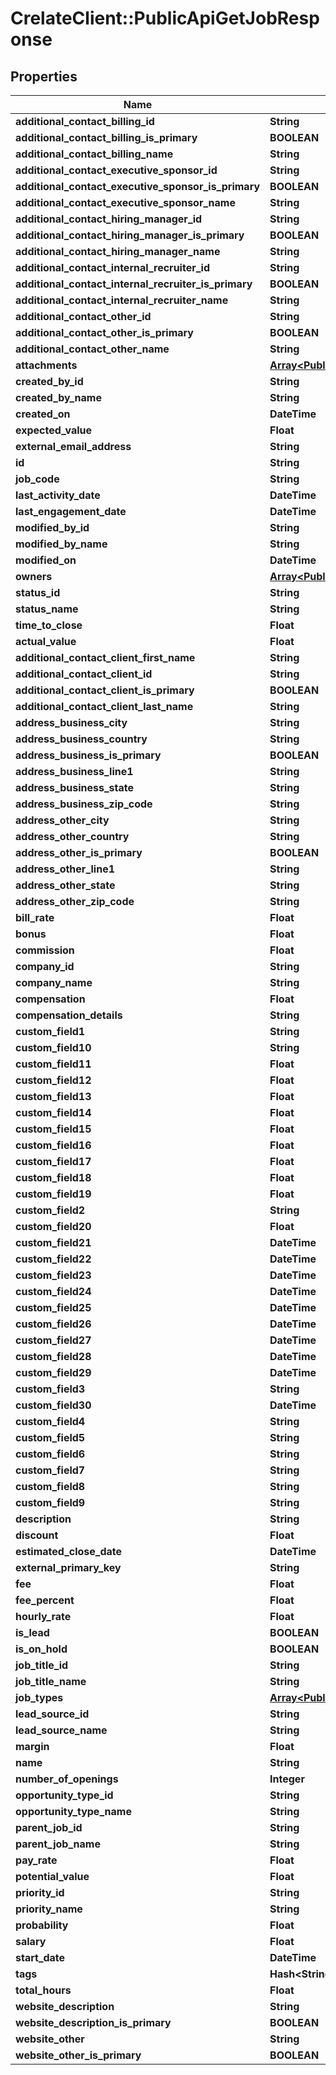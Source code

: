 # CrelateClient::PublicApiGetJobResponse

## Properties
Name | Type | Description | Notes
------------ | ------------- | ------------- | -------------
**additional_contact_billing_id** | **String** |  | [optional] 
**additional_contact_billing_is_primary** | **BOOLEAN** |  | [optional] 
**additional_contact_billing_name** | **String** |  | [optional] 
**additional_contact_executive_sponsor_id** | **String** |  | [optional] 
**additional_contact_executive_sponsor_is_primary** | **BOOLEAN** |  | [optional] 
**additional_contact_executive_sponsor_name** | **String** |  | [optional] 
**additional_contact_hiring_manager_id** | **String** |  | [optional] 
**additional_contact_hiring_manager_is_primary** | **BOOLEAN** |  | [optional] 
**additional_contact_hiring_manager_name** | **String** |  | [optional] 
**additional_contact_internal_recruiter_id** | **String** |  | [optional] 
**additional_contact_internal_recruiter_is_primary** | **BOOLEAN** |  | [optional] 
**additional_contact_internal_recruiter_name** | **String** |  | [optional] 
**additional_contact_other_id** | **String** |  | [optional] 
**additional_contact_other_is_primary** | **BOOLEAN** |  | [optional] 
**additional_contact_other_name** | **String** |  | [optional] 
**attachments** | [**Array&lt;PublicApiAttachmentResponse&gt;**](PublicApiAttachmentResponse.md) |  | [optional] 
**created_by_id** | **String** |  | [optional] 
**created_by_name** | **String** |  | [optional] 
**created_on** | **DateTime** |  | [optional] 
**expected_value** | **Float** |  | [optional] 
**external_email_address** | **String** |  | [optional] 
**id** | **String** |  | [optional] 
**job_code** | **String** |  | [optional] 
**last_activity_date** | **DateTime** |  | [optional] 
**last_engagement_date** | **DateTime** |  | [optional] 
**modified_by_id** | **String** |  | [optional] 
**modified_by_name** | **String** |  | [optional] 
**modified_on** | **DateTime** |  | [optional] 
**owners** | [**Array&lt;PublicApiRecordOwner&gt;**](PublicApiRecordOwner.md) |  | [optional] 
**status_id** | **String** |  | [optional] 
**status_name** | **String** |  | [optional] 
**time_to_close** | **Float** |  | [optional] 
**actual_value** | **Float** |  | [optional] 
**additional_contact_client_first_name** | **String** |  | [optional] 
**additional_contact_client_id** | **String** |  | [optional] 
**additional_contact_client_is_primary** | **BOOLEAN** |  | [optional] 
**additional_contact_client_last_name** | **String** |  | [optional] 
**address_business_city** | **String** |  | [optional] 
**address_business_country** | **String** |  | [optional] 
**address_business_is_primary** | **BOOLEAN** |  | [optional] 
**address_business_line1** | **String** |  | [optional] 
**address_business_state** | **String** |  | [optional] 
**address_business_zip_code** | **String** |  | [optional] 
**address_other_city** | **String** |  | [optional] 
**address_other_country** | **String** |  | [optional] 
**address_other_is_primary** | **BOOLEAN** |  | [optional] 
**address_other_line1** | **String** |  | [optional] 
**address_other_state** | **String** |  | [optional] 
**address_other_zip_code** | **String** |  | [optional] 
**bill_rate** | **Float** |  | [optional] 
**bonus** | **Float** |  | [optional] 
**commission** | **Float** |  | [optional] 
**company_id** | **String** |  | [optional] 
**company_name** | **String** |  | [optional] 
**compensation** | **Float** |  | [optional] 
**compensation_details** | **String** |  | [optional] 
**custom_field1** | **String** |  | [optional] 
**custom_field10** | **String** |  | [optional] 
**custom_field11** | **Float** |  | [optional] 
**custom_field12** | **Float** |  | [optional] 
**custom_field13** | **Float** |  | [optional] 
**custom_field14** | **Float** |  | [optional] 
**custom_field15** | **Float** |  | [optional] 
**custom_field16** | **Float** |  | [optional] 
**custom_field17** | **Float** |  | [optional] 
**custom_field18** | **Float** |  | [optional] 
**custom_field19** | **Float** |  | [optional] 
**custom_field2** | **String** |  | [optional] 
**custom_field20** | **Float** |  | [optional] 
**custom_field21** | **DateTime** |  | [optional] 
**custom_field22** | **DateTime** |  | [optional] 
**custom_field23** | **DateTime** |  | [optional] 
**custom_field24** | **DateTime** |  | [optional] 
**custom_field25** | **DateTime** |  | [optional] 
**custom_field26** | **DateTime** |  | [optional] 
**custom_field27** | **DateTime** |  | [optional] 
**custom_field28** | **DateTime** |  | [optional] 
**custom_field29** | **DateTime** |  | [optional] 
**custom_field3** | **String** |  | [optional] 
**custom_field30** | **DateTime** |  | [optional] 
**custom_field4** | **String** |  | [optional] 
**custom_field5** | **String** |  | [optional] 
**custom_field6** | **String** |  | [optional] 
**custom_field7** | **String** |  | [optional] 
**custom_field8** | **String** |  | [optional] 
**custom_field9** | **String** |  | [optional] 
**description** | **String** |  | [optional] 
**discount** | **Float** |  | [optional] 
**estimated_close_date** | **DateTime** |  | [optional] 
**external_primary_key** | **String** |  | [optional] 
**fee** | **Float** |  | [optional] 
**fee_percent** | **Float** |  | [optional] 
**hourly_rate** | **Float** |  | [optional] 
**is_lead** | **BOOLEAN** |  | [optional] 
**is_on_hold** | **BOOLEAN** |  | [optional] 
**job_title_id** | **String** |  | [optional] 
**job_title_name** | **String** |  | [optional] 
**job_types** | [**Array&lt;PublicApiSaveJobRequestJobType&gt;**](PublicApiSaveJobRequestJobType.md) |  | [optional] 
**lead_source_id** | **String** |  | [optional] 
**lead_source_name** | **String** |  | [optional] 
**margin** | **Float** |  | [optional] 
**name** | **String** |  | [optional] 
**number_of_openings** | **Integer** |  | [optional] 
**opportunity_type_id** | **String** |  | [optional] 
**opportunity_type_name** | **String** |  | [optional] 
**parent_job_id** | **String** |  | [optional] 
**parent_job_name** | **String** |  | [optional] 
**pay_rate** | **Float** |  | [optional] 
**potential_value** | **Float** |  | [optional] 
**priority_id** | **String** |  | [optional] 
**priority_name** | **String** |  | [optional] 
**probability** | **Float** |  | [optional] 
**salary** | **Float** |  | [optional] 
**start_date** | **DateTime** |  | [optional] 
**tags** | **Hash&lt;String, Array&lt;String&gt;&gt;** |  | [optional] 
**total_hours** | **Float** |  | [optional] 
**website_description** | **String** |  | [optional] 
**website_description_is_primary** | **BOOLEAN** |  | [optional] 
**website_other** | **String** |  | [optional] 
**website_other_is_primary** | **BOOLEAN** |  | [optional] 


